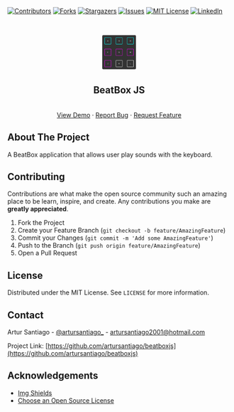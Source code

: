 <!-- PROJECT SHIELDS -->
<!--
*** I'm using markdown "reference style" links for readability.
*** Reference links are enclosed in brackets [ ] instead of parentheses ( ).
*** See the bottom of this document for the declaration of the reference variables
*** for contributors-url, forks-url, etc. This is an optional, concise syntax you may use.
*** https://www.markdownguide.org/basic-syntax/#reference-style-links
-->
[![Contributors][contributors-shield]][contributors-url]
[![Forks][forks-shield]][forks-url]
[![Stargazers][stars-shield]][stars-url]
[![Issues][issues-shield]][issues-url]
[![MIT License][license-shield]][license-url]
[![LinkedIn][linkedin-shield]][linkedin-url]

<!-- TROCAR beatboxjs PELO NOME DO REPOSITORIO -->

<!-- PROJECT LOGO -->
<br />
<p align="center">
  <a href="https://github.com/artursantiago/beatboxjs">
    <img src=".github/images/logo.png" alt="Logo" width="80" height="80">
  </a>

  <h2 align="center">BeatBox JS</h3>

  <p align="center">
    <!-- project_description -->
    <!-- <br />
    <a href="https://github.com/artursantiago/beatboxjs"><strong>Explore the docs »</strong></a>
    <br /> -->
    <br />
    <a href="https://github.com/artursantiago/beatboxjs">View Demo</a>
    ·
    <a href="https://github.com/artursantiago/beatboxjs/issues">Report Bug</a>
    ·
    <a href="https://github.com/artursantiago/beatboxjs/issues">Request Feature</a>
  </p>
</p>


<!-- ABOUT THE PROJECT -->
## About The Project

A BeatBox application that allows user play sounds with the keyboard.

<!-- CONTRIBUTING -->
## Contributing

Contributions are what make the open source community such an amazing place to be learn, inspire, and create. Any contributions you make are **greatly appreciated**.

1. Fork the Project
2. Create your Feature Branch (`git checkout -b feature/AmazingFeature`)
3. Commit your Changes (`git commit -m 'Add some AmazingFeature'`)
4. Push to the Branch (`git push origin feature/AmazingFeature`)
5. Open a Pull Request

<!-- LICENSE -->
## License

Distributed under the MIT License. See `LICENSE` for more information.

<!-- CONTACT -->
## Contact

Artur Santiago - [@artursantiago_](https://instagram.com/artursantiago_) - artursantiago2001@hotmail.com

Project Link: [https://github.com/artursantiago/beatboxjs](https://github.com/artursantiago/beatboxjs)



<!-- ACKNOWLEDGEMENTS -->
## Acknowledgements

<!-- * [GitHub Emoji Cheat Sheet](https://www.webpagefx.com/tools/emoji-cheat-sheet) -->
* [Img Shields](https://shields.io)
* [Choose an Open Source License](https://choosealicense.com)




<!-- MARKDOWN LINKS & IMAGES -->
<!-- https://www.markdownguide.org/basic-syntax/#reference-style-links -->
[contributors-shield]: https://img.shields.io/github/contributors/artursantiago/beatboxjs.svg?style=for-the-badge
[contributors-url]: https://github.com/artursantiago/beatboxjs/graphs/contributors
[forks-shield]: https://img.shields.io/github/forks/artursantiago/beatboxjs.svg?style=for-the-badge
[forks-url]: https://github.com/artursantiago/beatboxjs/network/members
[stars-shield]: https://img.shields.io/github/stars/artursantiago/beatboxjs.svg?style=for-the-badge
[stars-url]: https://github.com/artursantiago/beatboxjs/stargazers
[issues-shield]: https://img.shields.io/github/issues/artursantiago/beatboxjs.svg?style=for-the-badge
[issues-url]: https://github.com/artursantiago/beatboxjs/issues
[license-shield]: https://img.shields.io/github/license/artursantiago/beatboxjs.svg?style=for-the-badge
[license-url]: https://github.com/artursantiago/beatboxjs/blob/master/LICENSE.txt
[linkedin-shield]: https://img.shields.io/badge/-LinkedIn-black.svg?style=for-the-badge&logo=linkedin&colorB=555
[linkedin-url]: https://linkedin.com/in/artursantiago
[project-screenshot]: .github/images/screenshot.png
